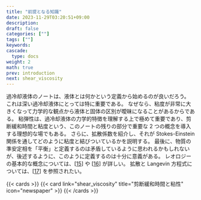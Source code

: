 ```yaml
---
title: "前提となる知識"
date: 2023-11-29T03:20:51+09:00
description:
draft: false
categories: [""]
tags: [""]
keywords:
cascade:
  type: docs
weight: 2
math: true
prev: introduction
next: shear_viscosity
---
```


過冷却液体のノートは、液体とは何かという定義から始めるのが良いだろう。
これは深い過冷却液体にとっては特に重要である。
なぜなら、粘度が非常に大きくなって力学的な観点から液体と固体の区別が曖昧になることがあるからである。
粘弾性は、過冷却液体の力学的特徴を理解する上で極めて重要であり、剪断緩和時間と粘度という、このノートの残りの部分で重要な 2 つの概念を導入する理想的な場でもある。
さらに、拡散係数を紹介し、それが Stokes-Einstein 関係を通してどのように粘度と結びついているかを説明する。
最後に、物質の準安定相を「平衡」と定義するのは矛盾しているように思われるかもしれないが、後述するように、このように定義するのは十分に意義がある。
レオロジーの基本的な概念については、\[[15](https://ar5iv.labs.arxiv.org/html/0903.4264#bib.bib15)\] や \[[16](https://ar5iv.labs.arxiv.org/html/0903.4264#bib.bib16)\] が詳しい。
拡散と Langevin 方程式については、\[[17](https://ar5iv.labs.arxiv.org/html/0903.4264#bib.bib17)\] を参照されたい。

{{< cards >}}
{{< card link="shear_viscosity" title="剪断緩和時間と粘性" icon="newspaper" >}}
{{< /cards >}}
